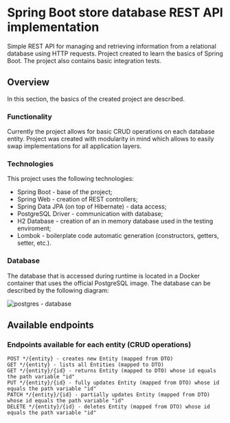 # Spring Boot store database REST API implementation
Simple REST API for managing and retrieving information from a relational database using HTTP requests. Project created to learn the basics of Spring Boot. The project also contains basic integration tests.
## Overview
In this section, the basics of the created project are described.
### Functionality
Currently the project allows for basic CRUD operations on each database entity. Project was created with modularity in mind which allows to easily swap implementations for all application layers.
### Technologies
This project uses the following technologies:
- Spring Boot - base of the project;
- Spring Web - creation of REST controllers;
- Spring Data JPA (on top of Hibernate) - data access;
- PostgreSQL Driver - communication with database;
- H2 Database - creation of an in memory database used in the testing enviroment;
- Lombok - boilerplate code automatic generation (constructors, getters, setter, etc.).
### Database
The database that is accessed during runtime is located in a Docker container that uses the official PostgreSQL image. The database can be described by the following diagram:

![postgres - database](https://github.com/rdelgiudi/spring-boot-restapi-store/assets/83218453/962cfa7e-7e4a-482f-926b-993c57a58d96)

## Available endpoints

### Endpoints available for each entity (CRUD operations)
```
POST */{entity} - creates new Entity (mapped from DTO)
GET */{entity} - lists all Entities (mapped to DTO)
GET */{entity}/{id} - returns Entity (mapped to DTO) whose id equals the path variable "id"
PUT */{entity}/{id} - fully updates Entity (mapped from DTO) whose id equals the path variable "id"
PATCH */{entity}/{id} - partially updates Entity (mapped from DTO) whose id equals the path variable "id"
DELETE */{entity}/{id} - deletes Entity (mapped from DTO) whose id equals the path variable "id"
```
